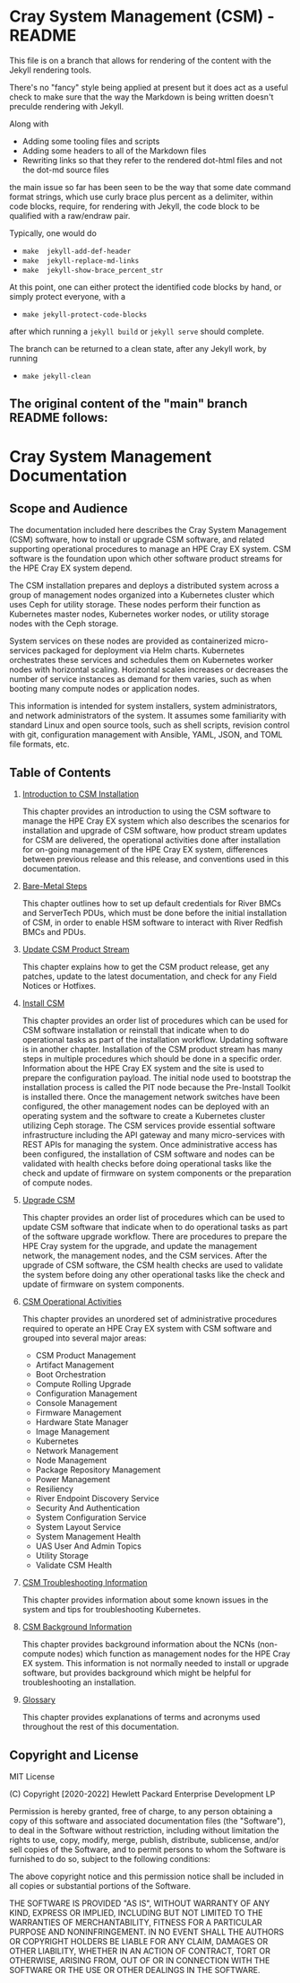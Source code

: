 # Cray System Management (CSM) - README

This file is on a branch that allows for rendering of the content
with the Jekyll rendering tools.

There's no "fancy" style being applied at present but it does act
as a useful check to make sure that the way the Markdown is being
written doesn't preculde rendering with Jekyll.

Along with

* Adding some tooling files and scripts
* Adding some headers to all of the Markdown files
* Rewriting links so that they refer to the rendered dot-html
  files and not the dot-md source files

the main issue so far has been seen to be the way that some date
command format strings, which use curly brace plus percent as a
delimiter, within code blocks, require, for rendering with Jekyll,
the code block to be qualified with a raw/endraw pair.

Typically, one would do

* `make  jekyll-add-def-header`
* `make  jekyll-replace-md-links`
* `make  jekyll-show-brace_percent_str`

At this point, one can either protect the identified code blocks
by hand, or simply protect everyone, with a 

* `make jekyll-protect-code-blocks`

after which running a `jekyll build` or `jekyll serve` should
complete.

The branch can be returned to a clean state, after any Jekyll
work, by running

* `make jekyll-clean`

## The original content of the "main" branch README follows:

# Cray System Management Documentation

## Scope and Audience

The documentation included here describes the Cray System Management (CSM) software, how to install
or upgrade CSM software, and related supporting operational procedures to manage an HPE Cray EX system.
CSM software is the foundation upon which other software product streams for the HPE Cray EX system depend.

The CSM installation prepares and deploys a distributed system across a group of management
nodes organized into a Kubernetes cluster which uses Ceph for utility storage. These nodes
perform their function as Kubernetes master nodes, Kubernetes worker nodes, or utility storage
nodes with the Ceph storage.

System services on these nodes are provided as containerized micro-services packaged for deployment
via Helm charts. Kubernetes orchestrates these services and schedules them on Kubernetes worker
nodes with horizontal scaling. Horizontal scales increases or decreases the number of service instances as
demand for them varies, such as when booting many compute nodes or application nodes.

This information is intended for system installers, system administrators, and network administrators
of the system. It assumes some familiarity with standard Linux and open source tools, such as shell
scripts, revision control with git, configuration management with Ansible, YAML, JSON, and TOML file formats, etc.

## Table of Contents

1. [Introduction to CSM Installation](introduction/README.md)

   This chapter provides an introduction to using the CSM software to manage the HPE Cray EX system which
   also describes the scenarios for installation and upgrade of CSM software, how product stream updates
   for CSM are delivered, the operational activities done after installation for on-going management
   of the HPE Cray EX system, differences between previous release and this release, and conventions
   used in this documentation.

1. [Bare-Metal Steps](operations/bare_metal/Bare-Metal.md)

   This chapter outlines how to set up default credentials for River BMCs and
   ServerTech PDUs, which must be done before the initial installation of
   CSM, in order to enable HSM software to interact with River Redfish BMCs
   and PDUs.

1. [Update CSM Product Stream](update_product_stream/README.md)

   This chapter explains how to get the CSM product release, get any patches, update to the latest
   documentation, and check for any Field Notices or Hotfixes.

1. [Install CSM](install/README.md)

   This chapter provides an order list of procedures which can be used for CSM software installation or reinstall
   that indicate when to do operational tasks as part of the installation workflow. Updating software is in another chapter.
   Installation of the CSM product stream has many steps in multiple procedures which should be done in a
   specific order. Information about the HPE Cray EX system and the site is used to prepare the configuration
   payload. The initial node used to bootstrap the installation process is called the PIT node because the
   Pre-Install Toolkit is installed there. Once the management network switches have been configured, the other
   management nodes can be deployed with an operating system and the software to create a Kubernetes cluster
   utilizing Ceph storage. The CSM services provide essential software infrastructure including the API gateway
   and many micro-services with REST APIs for managing the system. Once administrative access has been configured,
   the installation of CSM software and nodes can be validated with health checks before doing operational tasks
   like the check and update of firmware on system components or the preparation of compute nodes.

1. [Upgrade CSM](upgrade/README.md)

   This chapter provides an order list of procedures which can be used to update CSM software that indicate when
   to do operational tasks as part of the software upgrade workflow. There are procedures to prepare the
   HPE Cray system for the upgrade, and update the management network, the management nodes, and the CSM services.
   After the upgrade of CSM software, the CSM health checks are used to validate the system before doing any other
   operational tasks like the check and update of firmware on system components.

1. [CSM Operational Activities](operations/README.md)

   This chapter provides an unordered set of administrative procedures required to operate an HPE Cray EX system with CSM software and grouped into several major areas:
   * CSM Product Management
   * Artifact Management
   * Boot Orchestration
   * Compute Rolling Upgrade
   * Configuration Management
   * Console Management
   * Firmware Management
   * Hardware State Manager
   * Image Management
   * Kubernetes
   * Network Management
   * Node Management
   * Package Repository Management
   * Power Management
   * Resiliency
   * River Endpoint Discovery Service
   * Security And Authentication
   * System Configuration Service
   * System Layout Service
   * System Management Health
   * UAS User And Admin Topics
   * Utility Storage
   * Validate CSM Health

1. [CSM Troubleshooting Information](troubleshooting/README.md)

   This chapter provides information about some known issues in the system and tips for troubleshooting Kubernetes.

1. [CSM Background Information](background/README.md)

   This chapter provides background information about the NCNs (non-compute nodes) which function as
   management nodes for the HPE Cray EX system. This information is not normally needed to install
   or upgrade software, but provides background which might be helpful for troubleshooting an installation.

1. [Glossary](glossary.md)

   This chapter provides explanations of terms and acronyms used throughout the rest of this documentation.

## Copyright and License

MIT License

(C) Copyright [2020-2022] Hewlett Packard Enterprise Development LP

Permission is hereby granted, free of charge, to any person obtaining a
copy of this software and associated documentation files (the "Software"),
to deal in the Software without restriction, including without limitation
the rights to use, copy, modify, merge, publish, distribute, sublicense,
and/or sell copies of the Software, and to permit persons to whom the
Software is furnished to do so, subject to the following conditions:

The above copyright notice and this permission notice shall be included
in all copies or substantial portions of the Software.

THE SOFTWARE IS PROVIDED "AS IS", WITHOUT WARRANTY OF ANY KIND, EXPRESS OR
IMPLIED, INCLUDING BUT NOT LIMITED TO THE WARRANTIES OF MERCHANTABILITY,
FITNESS FOR A PARTICULAR PURPOSE AND NONINFRINGEMENT. IN NO EVENT SHALL
THE AUTHORS OR COPYRIGHT HOLDERS BE LIABLE FOR ANY CLAIM, DAMAGES OR
OTHER LIABILITY, WHETHER IN AN ACTION OF CONTRACT, TORT OR OTHERWISE,
ARISING FROM, OUT OF OR IN CONNECTION WITH THE SOFTWARE OR THE USE OR
OTHER DEALINGS IN THE SOFTWARE.
